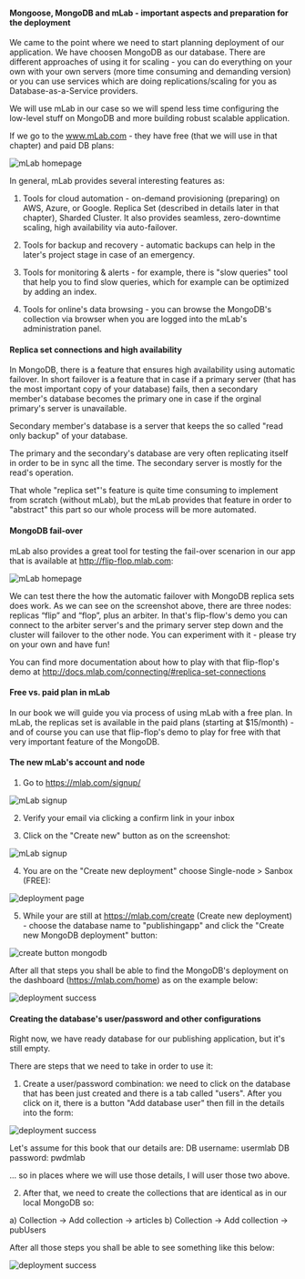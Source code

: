 #### Mongoose, MongoDB and mLab - important aspects and preparation for the deployment

We came to the point where we need to start planning deployment of our application. We have choosen MongoDB as our database. There are different approaches of using it for scaling - you can do everything on your own with your own servers (more time consuming and demanding version) or you can use services which are doing replications/scaling for you as Database-as-a-Service providers.

We will use mLab in our case so we will spend less time configuring the low-level stuff on MongoDB and more building robust scalable application. 

If we go to the www.mLab.com - they have free (that we will use in that chapter) and paid DB plans:

![mLab homepage](http://test.przeorski.pl/book/601_mlab_homepage.png)

In general, mLab provides several interesting features as:

1) Tools for cloud automation - on-demand provisioning (preparing) on AWS, Azure, or Google. Replica Set (described in details later in that chapter), Sharded Cluster. It also provides seamless, zero-downtime scaling, high availability via auto-failover.

2) Tools for backup and recovery - automatic backups can help in the later's project stage in case of an emergency.

3) Tools for monitoring & alerts - for example, there is "slow queries" tool that help you to find slow queries, which for example can be optimized by adding an index.

4) Tools for online's data browsing - you can browse the MongoDB's collection via browser when you are logged into the mLab's administration panel.

#### Replica set connections and high availability

In MongoDB, there is a feature that ensures high availability using automatic failover. In short failover is a feature that in case if a primary server (that has the most important copy of your database) fails, then a secondary member's database becomes the primary one in case if the orginal primary's server is unavailable.

Secondary member's database is a server that keeps the so called "read only backup" of your database. 

The primary and the secondary's database are very often replicating itself in order to be in sync all the time. The secondary server is mostly for the read's operation. 

That whole "replica set"'s feature is quite time consuming to implement from scratch (without mLab), but the mLab provides that feature in order to "abstract" this part so our whole process will be more automated.

#### MongoDB fail-over

mLab also provides a great tool for testing the fail-over scenarion in our app that is available at http://flip-flop.mlab.com:

![mLab homepage](http://test.przeorski.pl/book/602_flip_flow_mlab.png)

We can test there the how the automatic failover with MongoDB replica sets does work. As we can see on the screenshot above, there are three nodes: replicas “flip” and “flop”, plus an arbiter. In that's flip-flow's demo you can connect to the arbiter server's and the primary server step down and the cluster will failover to the other node. You can experiment with it - please try on your own and have fun!

You can find more documentation about how to play with that flip-flop's demo at http://docs.mlab.com/connecting/#replica-set-connections

#### Free vs. paid plan in mLab

In our book we will guide you via process of using mLab with a free plan. In mLab, the replicas set is available in the paid plans (starting at $15/month) - and of course you can use that flip-flop's demo to play for free with that very important feature of the MongoDB.

#### The new mLab's account and node

1) Go to https://mlab.com/signup/

![mLab signup](http://test.przeorski.pl/book/603_mlab_signup.png)

2) Verify your email via clicking a confirm link in your inbox

3) Click on the "Create new" button as on the screenshot:

![mLab signup](http://test.przeorski.pl/book/604_create_new_on_dashboard.png)


4) You are on the "Create new deployment" choose Single-node > Sanbox (FREE):

![deployment page](http://test.przeorski.pl/book/605_deployment_mongodb_page.png)

5) While your are still at https://mlab.com/create (Create new deployment) - choose the database name to "publishingapp" and click the "Create new MongoDB deployment" button:

![create button mongodb](http://test.przeorski.pl/book/606_create_button.png)

After all that steps you shall be able to find the MongoDB's deployment on the dashboard (https://mlab.com/home) as on the example below:

![deployment success](http://test.przeorski.pl/book/607_deployment_on_dashboard.png)

#### Creating the database's user/password and other configurations

Right now, we have ready database for our publishing application, but it's still empty. 

There are steps that we need to take in order to use it:

1) Create a user/password combination: we need to click on the database that has been just created and there is a tab called "users". After you click on it, there is a button "Add database user" then fill in the details into the form:

![deployment success](http://test.przeorski.pl/book/608_db_user_password.png)

Let's assume for this book that our details are:
DB username: usermlab
DB password: pwdmlab

... so in places where we will use those details, I will user those two above.

2) After that, we need to create the collections that are identical as in our local MongoDB so: 

a) Collection -> Add collection -> articles
b) Collection -> Add collection -> pubUsers


After all those steps you shall be able to see something like this below:

![deployment success](http://test.przeorski.pl/book/609_users_articles_mlab_collections.png)


